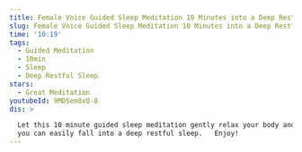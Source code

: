 ```yaml
---
title: Female Voice Guided Sleep Meditation 10 Minutes into a Deep Restful Sleep
slug: Female Voice Guided Sleep Meditation 10 Minutes into a Deep Restful Sleep
time: '10:19'
tags:
  - Guided Meditation
  - 10min
  - Sleep
  - Deep Restful Sleep
stars:
  - Great Meditation
youtubeId: 9MDSem8xQ-8
dis: >

  Let this 10 minute guided sleep meditation gently relax your body and mind so
  you can easily fall into a deep restful sleep.   Enjoy!
---
```


